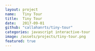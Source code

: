 ```yaml
---
layout: project
name:   Tiny Tour
title:  Tiny Tour
date:   2017-09-01
github: "callahanrts/tiny-tour"
categories: javascript interactive-tour
image: /assets/projects/tiny-tour.png
featured: true
---
```

